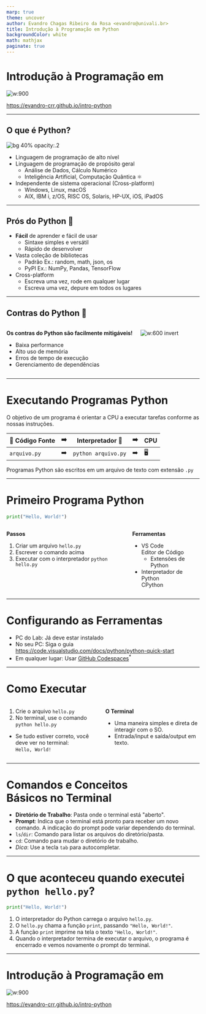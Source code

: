 ```yaml
---
marp: true
theme: uncover  
author: Evandro Chagas Ribeiro da Rosa <evandro@univali.br>  
title: Introdução à Programação em Python  
backgroundColor: white  
math: mathjax  
paginate: true
---
```


<style>
    section {
        font-size: 24pt;
    }
    .columns {
        display: grid;
        grid-template-columns: repeat(2, minmax(0, 1fr));
        gap: 1rem;
    }
</style>

# Introdução à Programação em

![w:900](https://www.python.org/static/community_logos/python-logo-generic.svg)

https://evandro-crr.github.io/intro-python

<!-- _footer: Evandro Chagas Ribeiro da Rosa -->
<!-- _paginate: skip -->

---

## O que é Python?

![bg 40% opacity:.2](https://s3.dualstack.us-east-2.amazonaws.com/pythondotorg-assets/media/files/python-logo-only.svg)

* Linguagem de programação de alto nível
* Linguagem de programação de propósito geral
  * Análise de Dados, Cálculo Numérico
  * Inteligência Artificial, Computação Quântica ⚛️
* Independente de sistema operacional (Cross-platform)  
  * Windows, Linux, macOS
  * AIX, IBM i, z/OS, RISC OS, Solaris, HP-UX, iOS, iPadOS

---

## Prós do Python 🐍

* **Fácil** de aprender e fácil de usar
  * Sintaxe simples e versátil
  * Rápido de desenvolver
* Vasta coleção de bibliotecas
  * Padrão Ex.: random, math, json, os
  * PyPI Ex.: NumPy, Pandas, TensorFlow
* Cross-platform
  * Escreva uma vez, rode em qualquer lugar
  * Escreva uma vez, depure em todos os lugares

---

## Contras do Python 🐍

<div class="columns">

<div>

**Os contras do Python são facilmente mitigáveis!** 

* Baixa performance 
* Alto uso de memória
* Erros de tempo de execução
* Gerenciamento de dependências

</div>

<div>

![w:600 invert](https://niklas-heer.github.io/speed-comparison/assets/2022-10-16T195558/combined_results.png)

</div>

</div>

---

# Executando Programas Python

O objetivo de um programa é orientar a CPU
a executar tarefas conforme as nossas instruções.

| 📄 Código Fonte | ➡️   | Interpretador 🐍     | ➡️   | CPU |
| -------------- | --- | ------------------- | --- | --- |
| `arquivo.py`   | ➡️   | `python arquivo.py` | ➡️   | 🖥️   |

Programas Python são escritos em um
arquivo de texto com extensão `.py`

---

# Primeiro Programa Python

```py
print("Hello, World!")
```

<div class="columns">

<div>

**Passos**

1. Criar um arquivo `hello.py`
2. Escrever o comando acima 
3. Executar com o interpretador 
   `python hello.py`

</div>

<div>

**Ferramentas**

- VS Code  
  Editor de Código
  - Extensões de Python 
- Interpretador de Python  
  CPython

</div>
</div>

---

# Configurando as Ferramentas

- PC do Lab: Já deve estar instalado
- No seu PC: Siga o guia  
  https://code.visualstudio.com/docs/python/python-quick-start
- Em qualquer lugar: Usar [GitHub Codespaces](https://github.com/features/codespaces)$^*$

<!-- _footer: $^*$GitHub Codespaces gratuito é limitado a 60h/mês  -->

---

# Como Executar

<div class="columns">

<div>

1. Crie o arquivo `hello.py`
2. No terminal, use o comando  
   `python hello.py`

- Se tudo estiver correto, você deve ver no terminal:  
  `Hello, World!`

</div>

<div>

**O Terminal**

- Uma maneira simples e direta de interagir com o SO.
- Entrada/input e saída/output em texto.

</div>
</div>

---

# Comandos e Conceitos<br>Básicos no Terminal

* **Diretório de Trabalho**: Pasta onde o terminal está "aberto".
* **Prompt**: Indica que o terminal está pronto para receber um novo comando. A indicação do prompt pode variar dependendo do terminal.
* `ls`/`dir`: Comando para listar os arquivos do diretório/pasta.
* `cd`: Comando para mudar o diretório de trabalho.
* *Dica*: Use a tecla `tab` para autocompletar.

---

# O que aconteceu quando executei `python hello.py`?

```py
print("Hello, World!")
```

1. O interpretador do Python carrega o arquivo `hello.py`.
2. O `hello.py` chama a função `print`, passando `"Hello, World!"`.
3. A função `print` imprime na tela o texto `"Hello, World!"`.
4. Quando o interpretador termina de executar o arquivo, o programa é encerrado e vemos novamente o prompt do terminal.

---

# Introdução à Programação em

![w:900](https://www.python.org/static/community_logos/python-logo-generic.svg)

https://evandro-crr.github.io/intro-python

<!-- _footer: Evandro Chagas Ribeiro da Rosa -->
<!-- _paginate: false -->